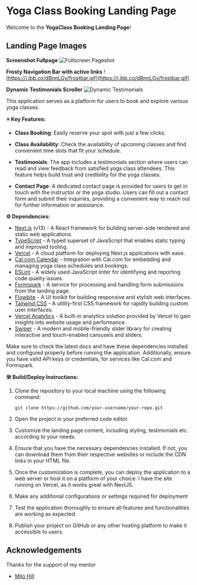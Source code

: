 # Yoga Class Booking Landing Page

Welcome to the **YogaClass Booking Landing Page**! 

## Landing Page Images

**Screenshot Fullpage**
![Fullscreen Pageshot](https://i.ibb.co/QCxLX6V/my9friends.jpg)

**Frosty Navigation Bar with active links**
![https://i.ibb.co/dBnnLGv/frostbar.gif](https://i.ibb.co/dBnnLGv/frostbar.gif)

**Dynamic Testimonials Scroller**
![Dynamic Testimonials](https://i.ibb.co/PgWBHGR/dynamic-testimonials.gif)

This application serves as a platform for users to book and explore various yoga classes. 

**⭐ Key Features:**

- **Class Booking**: Easily reserve your spot with just a few clicks.

- **Class Availability**: Check the availability of upcoming classes and find convenient time slots that fit your schedule.


- **Testimonials**: The app includes a testimonials section where users can read and view feedback from satisfied yoga class attendees. This feature helps build trust and credibility for the yoga classes.

- **Contact Page**: A dedicated contact page is provided for users to get in touch with the instructor or the yoga studio. Users can fill out a contact form and submit their inquiries, providing a convenient way to reach out for further information or assistance.

**⚙️ Dependencies:**

- [Next.js](https://nextjs.org) (v13) - A React framework for building server-side rendered and static web applications.
- [TypeScript](https://www.typescriptlang.org) - A typed superset of JavaScript that enables static typing and improved tooling.
- [Vercel](https://vercel.com) - A cloud platform for deploying Next.js applications with ease.
- [Cal.com Calendar](https://cal.com) - Integration with Cal.com for embedding and managing yoga class schedules and bookings.
- [ESLint](https://eslint.org) - A widely used JavaScript linter for identifying and reporting code quality issues.
- [Formspark](https://formspark.io) - A service for processing and handling form submissions from the landing page.
- [Flowbite](https://flowbite.com) - A UI toolkit for building responsive and stylish web interfaces.
- [Tailwind CSS](https://tailwindcss.com) - A utility-first CSS framework for rapidly building custom user interfaces.
- [Vercel Analytics](https://vercel.com/analytics) - A built-in analytics solution provided by Vercel to gain insights into website usage and performance.
- [Swiper](https://swiperjs.com) - A modern and mobile-friendly slider library for creating interactive and touch-enabled carousels and sliders.

Make sure to check the latest docs and have these dependencies installed and configured properly before running the application. Additionally, ensure you have valid API keys or credentials, for services like Cal.com and Formspark.

**🛠️ Build/Deploy Instructions:**

1. Clone the repository to your local machine using the following command:
   ```
   git clone https://github.com/your-username/your-repo.git
   ```

2. Open the project in your preferred code editor.

3. Customize the landing page content, including styling, testimonials etc. according to your needs.

4. Ensure that you have the necessary dependencies installed. If not, you can download them from their respective websites or include the CDN links in your HTML file.

5. Once the customization is complete, you can deploy the application to a web server or host it on a platform of your choice. I have the site running on Vercel, as it works great with NextJS.

6. Make any additional configurations or settings required for deployment

7. Test the application thoroughly to ensure all features and functionalities are working as expected.

8. Publish your project on GitHub or any other hosting platform to make it accessible to users.

## Acknowledgements
Thanks for the support of my mentor
 - [Milo Hill](https://github.com/milo-)


